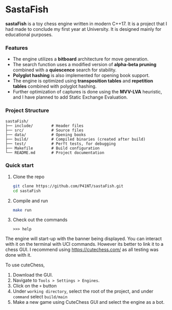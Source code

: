 # SastaFish 

**sastaFish** is a toy chess engine written in modern C++17. It is a project that I had made to conclude my first year at University. It is designed mainly for educational purposes.

### Features
 - The engine utilizes a **bitboard** architecture for move generation.
 - The search function uses a modified version of **alpha-beta pruning** combined with a **quiescence** search for stability.
 - **Polyglot hashing** is also implemented for opening book support.
 - The engine is optimized using **transposition tables** and **repetition tables** combined with polyglot hashing.
 - Further optimization of captures is done using the **MVV-LVA** heuristic, and I have planned to add Static Exchange Evaluation.
 
 ### Project Structure
 ```
 sastaFish/
├── include/        # Header files
├── src/            # Source files
├── data/           # Opening books
├── build/          # Compiled binaries (created after build)
├── test/           # Perft tests, for debugging
├── Makefile        # Build configuration
└── README.md       # Project documentation
```

### Quick start

 1. Clone the repo
	 ```bash
	 git clone https://github.com/P41NT/sastaFish.git
	 cd sastaFish
	 ```
2. Compile and run
	```bash
	make run
	```
3. Check out the commands
	```
	>>> help
	```

The engine will start-up with the banner being displayed. You can interact with it on the terminal with UCI commands. However its better to link it to a chess GUI.
I recommend using https://cutechess.com/ as all testing was done with it.

To use cuteChess, 
1.  Download the GUI.
2. Navigate to `Tools > Settings > Engines`.  
3. Click on the `+` button
4. Under `working directory`, select the root of the project, and under `command` select `build/main`
5. Make a new game using CuteChess GUI and select the engine as a bot.
